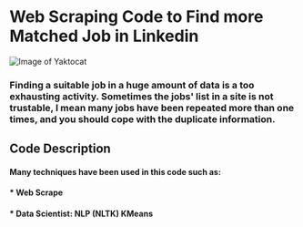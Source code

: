 
# Web Scraping Code to Find more Matched Job in Linkedin
![Image of Yaktocat](https://www.3idatascraping.com/wp-content/uploads/2015/07/demo-scraping-linkedin-data.png)
<h3>Finding a suitable job in a huge amount of data is a too exhausting activity. Sometimes the jobs' list in a site is not trustable, I mean many jobs have been repeated more than one times, and you should cope with the duplicate information.

<h2> Code Description
  <h4> Many techniques have been used in this code such as: 
  <h4>    *  Web Scrape
  <h4>    *  Data Scientist:
        <h7> NLP (NLTK)
          <h7> KMeans

